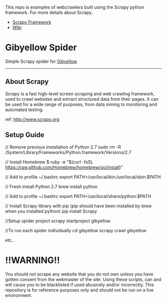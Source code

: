 This repo is examples of webcrawlers built using the Scrapy python framework.  For more details about Scrapy..

 - [Scrapy Framework](https://github.com/scrapy/scrapy/)
 - [Wiki](https://github.com/scrapy/scrapy/wiki)

Gibyellow Spider
====================================

Simple Scrapy spider for [Gibyellow](http://gibyellow.gi/)

------------

About Scrapy
------------

Scrapy is a fast high-level screen scraping and web crawling framework, used to crawl 
websites and extract structured data from their pages. It can be used for a wide range 
of purposes, from data mining to monitoring and automated testing.

ref: http://www.scrapy.org

Setup Guide
-----------

// Remove previous installation of Python 2.7
sudo rm -R /System/Library/Frameworks/Python.framework/Versions/2.7

// Install Homebrew
$ ruby -e "$(curl -fsSL https://raw.github.com/Homebrew/homebrew/go/install)"

// Add to profile
~/.bashrc
export PATH=/usr/local/bin:/usr/local/sbin:$PATH

// Fresh install Python 2.7
brew install python

// Add to profile
~/.bashrc
export PATH=/usr/local/share/python:$PATH

// Install Scrapy library with pip (pip should have been installed by brew when you installed python)
pip install Scrapy

//Setup spider project
scrapy startproject gibyellow

//To run each spider individually
cd gibyellow
scrapy crawl gibyellow

etc..

!!WARNING!!
===========
You should not scrape any website that you do not own unless you have gotten consent from the 
webmaster of the site.  Using these scripts, can and will cause you to be blacklisted if used 
abusively and/or incorrectly.  This repository is for reference purposes only and should not be
run on a live environment.
